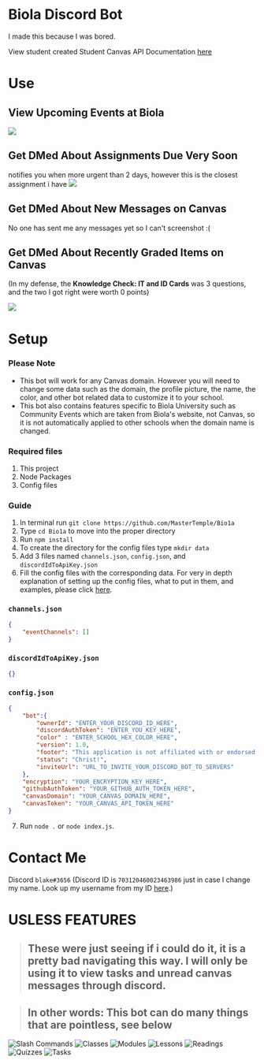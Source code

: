 # Biola Discord Bot
I made this because I was bored.

View student created Student Canvas API Documentation [here](./canvasStudentAPI.md)

# Use
## View Upcoming Events at Biola
![](https://cdn.discordapp.com/attachments/877298310078140426/878744753313824848/unknown.png)
## Get DMed About Assignments Due Very Soon
notifies you when more urgent than 2 days, however this is the closest assignment i have
![](https://cdn.discordapp.com/attachments/877298310078140426/878744611978350652/unknown.png)

## Get DMed About New Messages on Canvas
No one has sent me any messages yet so I can't screenshot :(
<!-- ![]() -->
## Get DMed About Recently Graded Items on Canvas
(In my defense, the **Knowledge Check: IT and ID Cards** was 3 questions, and the two I got right were worth 0 points)

![](https://cdn.discordapp.com/attachments/877298310078140426/878862655828410398/unknown.png)

# Setup
### Please Note
- This bot will work for any Canvas domain. However you will need to change some data such as the domain, the profile picture, the name, the color, and other bot related data to customize it to your school.
- This bot also contains features specific to Biola University such as Community Events which are taken from Biola's website, not Canvas, so it is not automatically applied to other schools when the domain name is changed.
### Required files
1. This project
2. Node Packages
3. Config files
### Guide
1. In terminal run `git clone https://github.com/MasterTemple/Bio1a`
2. Type `cd Bio1a` to move into the proper directory
3. Run `npm install`
4. To create the directory for the config files type `mkdir data`
5. Add 3 files named `channels.json`, `config.json`, and `discordIdToApiKey.json`
6. Fill the config files with the corresponding data. For very in depth explanation of setting up the config files, what to put in them, and examples, please click [here](./configSetup.md).
### `channels.json`
```json
{
    "eventChannels": []
}
```
### `discordIdToApiKey.json`
```json
{}
```
### `config.json`
```json
{
    "bot":{
        "ownerId": "ENTER_YOUR_DISCORD_ID_HERE",
        "discordAuthToken": "ENTER_YOU_KEY_HERE",
        "color" : "ENTER_SCHOOL_HEX_COLOR_HERE",
        "version": 1.0,
        "footer": "This application is not affiliated with or endorsed by either Canvas or YOUR_UNIVERSITY.",
        "status": "Christ!",
        "inviteUrl": "URL_TO_INVITE_YOUR_DISCORD_BOT_TO_SERVERS"
    },
    "encryption": "YOUR_ENCRYPTION_KEY_HERE",
    "githubAuthToken": "YOUR_GITHUB_AUTH_TOKEN_HERE",
    "canvasDomain": "YOUR_CANVAS_DOMAIN_HERE",
    "canvasToken": "YOUR_CANVAS_API_TOKEN_HERE"
}
```
7. Run `node .` or `node index.js`.

# Contact Me
Discord `blake#3656` (Discord ID is `703120460023463986` just in case I change my name. Look up my username from my ID [here](https://discord.id/).)


# USLESS FEATURES
> ## These were just seeing if i could do it, it is a pretty bad navigating this way. I will only be using it to view tasks and unread canvas messages through discord.

> ## In other words: This bot can do many things that are pointless, see below

![Slash Commands](https://media.discordapp.net/attachments/725055794755665930/876335138605236235/unknown.png)
![Classes](https://cdn.discordapp.com/attachments/725055794755665930/876335199745634364/unknown.png)
![Modules](https://cdn.discordapp.com/attachments/725055794755665930/876335233643991050/unknown.png)
![Lessons](https://cdn.discordapp.com/attachments/725055794755665930/876335320566759444/unknown.png)
![Readings](https://cdn.discordapp.com/attachments/725055794755665930/876335350107242576/unknown.png)
![Quizzes](https://cdn.discordapp.com/attachments/725055794755665930/876335380784365578/unknown.png)
![Tasks](https://cdn.discordapp.com/attachments/725055794755665930/876335409037185084/unknown.png)

